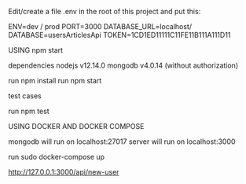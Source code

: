 Edit/create a file .env in the root of this project and put this:

ENV=dev / prod
PORT=3000
DATABASE_URL=localhost/
DATABASE=usersArticlesApi
TOKEN=1CD1ED11111C11FE11B111A111D11


USING npm start

dependencies nodejs v12.14.0
             mongodb v4.0.14 (without authorization)

run npm install
run npm start

test cases

run npm test

USING DOCKER AND DOCKER COMPOSE 

mongodb will run on localhost:27017
server will run on localhost:3000

run sudo docker-compose up

http://127.0.0.1:3000/api/new-user